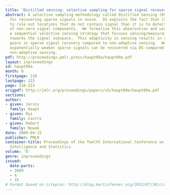 ```yaml
---
title: 'Distilled sensing: selective sampling for sparse signal recovery'
abstract: A selective sampling methodology called Distilled Sensing (DS) is proposed
  for recovering sparse signals in noise.  DS exploits the fact that it is often easier
  to rule out locations that do not contain signal than it is to detect the locations
  of non-zero signal components.  We formalize this observation and use it to devise
  a sequential selective sensing strategy that focuses sensing/measurement resources
  towards the signal subspace.  This adaptivity in sensing results in rather surprising
  gains in sparse signal recovery compared to non-adaptive sensing.  We show that
  exponentially weaker sparse signals can be recovered via DS compared with conventional
  non-adaptive sensing.
pdf: http://proceedings.pmlr.press/haupt09a/haupt09a.pdf
layout: inproceedings
id: haupt09a
month: 0
firstpage: 216
lastpage: 223
page: 216-223
origpdf: http://jmlr.org/proceedings/papers/v5/haupt09a/haupt09a.pdf
sections: 
author:
- given: Jarvis
  family: Haupt
- given: Rui
  family: Castro
- given: Robert
  family: Nowak
date: 2009-04-15
publisher: PMLR
container-title: Proceedings of the Twelth International Conference on Artificial
  Intelligence and Statistics
volume: '5'
genre: inproceedings
issued:
  date-parts:
  - 2009
  - 4
  - 15
# Format based on citeproc: http://blog.martinfenner.org/2013/07/30/citeproc-yaml-for-bibliographies/
---
```

